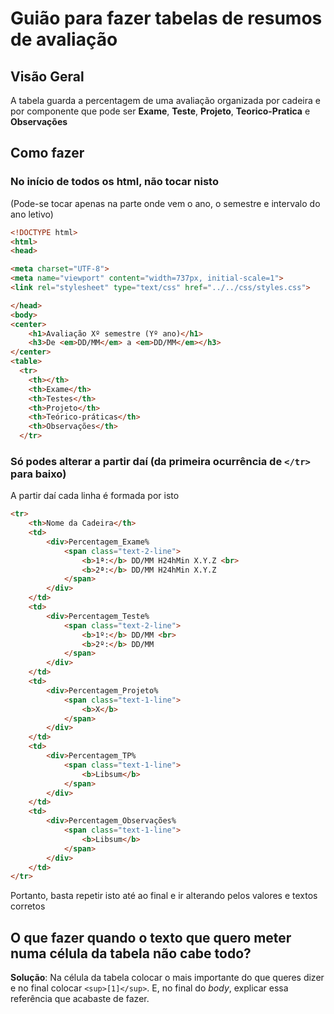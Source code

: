 # Guião para fazer tabelas de resumos de avaliação

## Visão Geral

A tabela guarda a percentagem de uma avaliação organizada por cadeira e por componente que pode ser **Exame**, **Teste**, **Projeto**, **Teorico-Pratica** e **Observações**

## Como fazer
### No início de todos os html, não tocar nisto
(Pode-se tocar apenas na parte onde vem o ano, o semestre e intervalo do ano letivo)
```html
<!DOCTYPE html>
<html>
<head>

<meta charset="UTF-8">
<meta name="viewport" content="width=737px, initial-scale=1">
<link rel="stylesheet" type="text/css" href="../../css/styles.css">

</head>
<body>
<center>
	<h1>Avaliação Xº semestre (Yº ano)</h1>
	<h3>De <em>DD/MM</em> a <em>DD/MM</em></h3>
</center>
<table>
  <tr>
    <th></th>
    <th>Exame</th>
    <th>Testes</th>
    <th>Projeto</th>
    <th>Teórico-práticas</th>
    <th>Observações</th>
  </tr>
```
### **Só** podes alterar a partir daí (da primeira ocurrência de `</tr>` para baixo)

A partir daí cada linha é formada por isto

```html
<tr>
    <th>Nome da Cadeira</th>
    <td>
        <div>Percentagem_Exame%
            <span class="text-2-line">
                <b>1ª:</b> DD/MM H24hMin X.Y.Z <br> 
                <b>2ª:</b> DD/MM H24hMin X.Y.Z
            </span>
        </div>  
    </td>
    <td>
        <div>Percentagem_Teste%
            <span class="text-2-line">
                <b>1º:</b> DD/MM <br> 
                <b>2º:</b> DD/MM
            </span>
        </div>  
    </td>
    <td>
        <div>Percentagem_Projeto%
            <span class="text-1-line">
                <b>X</b>
            </span>
        </div>  
    </td>
    <td>
        <div>Percentagem_TP%
            <span class="text-1-line">
                <b>Libsum</b>
            </span>
        </div>  
    </td>
    <td>
        <div>Percentagem_Observações%
            <span class="text-1-line">
                <b>Libsum</b>
            </span>
        </div>  
    </td>
</tr>
```
Portanto, basta repetir isto até ao final e ir alterando pelos valores e textos corretos

## O que fazer quando o texto que quero meter numa célula da tabela não cabe todo?

**Solução**: Na célula da tabela colocar o mais importante do que queres dizer e no final colocar `<sup>[1]</sup>`. E, no final do *body*, explicar essa referência que acabaste de fazer.